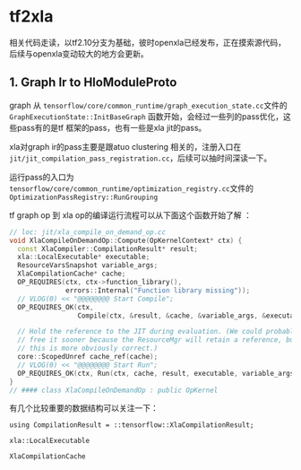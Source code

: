 # tf2xla
相关代码走读，以tf2.10分支为基础，彼时openxla已经发布，正在摸索源代码，后续与openxla变动较大的地方会更新。

## 1. Graph Ir to HloModuleProto
graph 从 `tensorflow/core/common_runtime/graph_execution_state.cc`文件的 `GraphExecutionState::InitBaseGraph` 函数开始，会经过一些列的pass优化，这些pass有的是tf 框架的pass，也有一些是xla jit的pass。

xla对graph ir的pass主要是跟atuo clustering 相关的，注册入口在`jit/jit_compilation_pass_registration.cc`，后续可以抽时间深读一下。

运行pass的入口为`tensorflow/core/common_runtime/optimization_registry.cc`文件的`OptimizationPassRegistry::RunGrouping`

tf graph op 到 xla op的编译运行流程可以从下面这个函数开始了解 ：
``` c++
// loc: jit/xla_compile_on_demand_op.cc
void XlaCompileOnDemandOp::Compute(OpKernelContext* ctx) {
  const XlaCompiler::CompilationResult* result;
  xla::LocalExecutable* executable;
  ResourceVarsSnapshot variable_args;
  XlaCompilationCache* cache;
  OP_REQUIRES(ctx, ctx->function_library(),
              errors::Internal("Function library missing"));
  // VLOG(0) << "@@@@@@@@ Start Compile";
  OP_REQUIRES_OK(ctx,
                 Compile(ctx, &result, &cache, &variable_args, &executable));

  // Hold the reference to the JIT during evaluation. (We could probably
  // free it sooner because the ResourceMgr will retain a reference, but
  // this is more obviously correct.)
  core::ScopedUnref cache_ref(cache);
  // VLOG(0) << "@@@@@@@@ Start Run";
  OP_REQUIRES_OK(ctx, Run(ctx, cache, result, executable, variable_args));
}
// #### class XlaCompileOnDemandOp : public OpKernel
```
有几个比较重要的数据结构可以关注一下：

`using CompilationResult = ::tensorflow::XlaCompilationResult; `

`xla::LocalExecutable`

`XlaCompilationCache`



